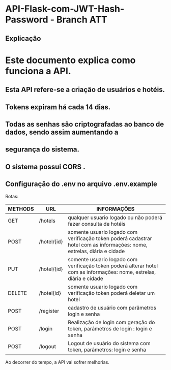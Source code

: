 # API-Flask-com-JWT-Hash-Password - Branch ATT

## Explicação
#
# Este documento explica como funciona a API.

## Esta API refere-se a criação de usuários e hotéis.

## Tokens expiram há cada 14 dias.

## Todas as senhas são criptografadas ao banco de dados, sendo assim aumentando a 

## segurança do sistema.

## O sistema possui CORS .

## Configuração do .env no arquivo .env.example


Rotas:

METHODS | URL | INFORMAÇÕES
--------- | ------ | -------
GET | /hotels | qualquer usuario logado ou não poderá fazer consulta de hotéis
POST | /hotel/{id} | somente usuario logado com verificação token poderá cadastrar hotel com as informações: nome, estrelas, diária e cidade
PUT | /hotel/{id}| somente usuario logado com verificação token poderá alterar hotel com as informações: nome, estrelas, diária e cidade
DELETE |/hotel{id} | somente usuario logado com verificação token poderá deletar um hotel
POST | /register | cadastro de usuário com parâmetros login e senha
POST | /login | Realização de login com geração do token, parâmetros de login : login e senha
POST | /logout | Logout de usuário do sistema com token, parâmetros: login e senha

Ao decorrer do tempo, a API vai sofrer melhorias.


